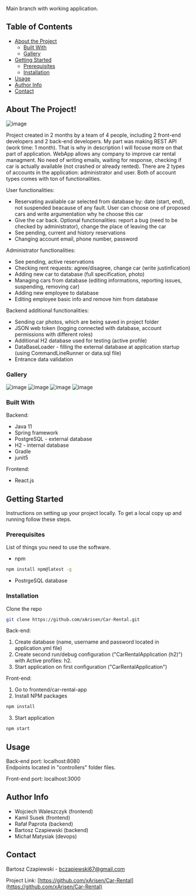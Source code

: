 Main branch with working application.


<!-- TABLE OF CONTENTS -->
## Table of Contents

* [About the Project](#about-the-project)
  * [Built With](#built-with)
  * [Gallery](#gallery)
* [Getting Started](#getting-started)
  * [Prerequisites](#prerequisites)
  * [Installation](#installation)
* [Usage](#usage)
* [Author Info](#author-info)
* [Contact](#contact)



<!-- ABOUT THE PROJECT -->
## About The Project!

![image](https://user-images.githubusercontent.com/44233981/116686497-2a129380-a9b4-11eb-8a74-04c2d0578c84.png)

Project created in 2 months by a team of 4 people, including 2 front-end developers and 2 back-end developers. My part was making REST API (work time: 1 month). That is why in description I will focuse more on that part of application. WebApp allows any company to improve car rental managment. No need of writing emails, waiting for response, checking if car is actually available (not crashed or already rented). There are 2 types of accounts in the application: administrator and user. Both of account types comes with ton of functionalities.

User functionalities:
* Reservating avaliable car selected from database by: date (start, end), not suspended beacause of any fault. User can choose one of proposed cars and write argumentation why he choose this car
* Give the car back. Optional functionalities: report a bug (need to be checked by administrator), change the place of leaving the car
* See pending, current and history reservations
* Changing account email, phone number, password

Administrator functionalities:
* See pending, active reservations
* Checking rent requests: agree/disagree, change car (write justinfication)
* Adding new car to database (full specification, photo)
* Managing cars from database (editing informations, reporting issues, suspending, removing car)
* Adding new employee to database
* Editing employee basic info and remove him from database

Backend additional functionalities:
* Sending car photos, which are being saved in project folder
* JSON web token (logging connected with database, account permissions with different roles)
* Additional H2 database used for testing (active profile)
* DataBaseLoader - filling the external database at application startup (using CommandLineRunner or data.sql file)
* Entrance data validation



### Gallery
![image](https://user-images.githubusercontent.com/44233981/116686629-5dedb900-a9b4-11eb-829d-f733d4689911.png)
![image](https://user-images.githubusercontent.com/44233981/116686633-60e8a980-a9b4-11eb-8c93-b5aeb9644a64.png)
![image](https://user-images.githubusercontent.com/44233981/116686643-63e39a00-a9b4-11eb-96cc-277239ed7ccf.png)
![image](https://user-images.githubusercontent.com/44233981/116686660-680fb780-a9b4-11eb-9f40-341674a71c13.png)



### Built With
Backend:
* Java 11
* Spring framework
* PostgreSQL - external database
* H2 - internal database
* Gradle
* junit5

Frontend:
* React.js

<!-- GETTING STARTED -->
## Getting Started

Instructions on setting up your project locally.
To get a local copy up and running follow these steps.

### Prerequisites

List of things you need to use the software.
* npm
```sh
npm install npm@latest -g
```
* PostrgeSQL database

### Installation

Clone the repo
```sh
git clone https://github.com/xArisen/Car-Rental.git
```
Back-end:
1. Create database (name, username and password located in application.yml file)
2. Create second run/debug configuration ("CarRentalApplication (h2)") with Active profiles: h2.
3. Start application on first configuration ("CarRentalApplication")

Front-end:
1. Go to frontend/car-rental-app
2. Install NPM packages
```sh
npm install
```
3. Start application
```sh
npm start
```


## Usage
Back-end port: localhost:8080                                            
Endpoints located in "controllers" folder files.

Front-end port: localhost:3000


## Author Info

* Wojciech Waleszczyk (frontend)
* Kamil Susek (frontend)
* Rafał Paprota (backend)
* Bartosz Czapiewski (backend)
* Michał Matysiak (devops)

<!-- CONTACT -->
## Contact

Bartosz Czapiewski - bczapiewski67@gmail.com

Project Link: [https://github.com/xArisen/Car-Rental](https://github.com/xArisen/Car-Rental)

